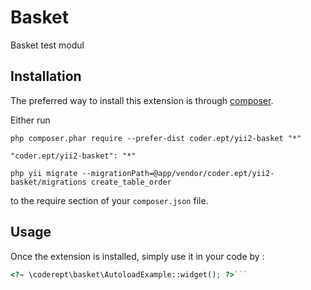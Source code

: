 Basket
======
Basket test modul

Installation
------------

The preferred way to install this extension is through [composer](http://getcomposer.org/download/).

Either run

```
php composer.phar require --prefer-dist coder.ept/yii2-basket "*"
```

```
"coder.ept/yii2-basket": "*"
```
```
php yii migrate --migrationPath=@app/vendor/coder.ept/yii2-basket/migrations create_table_order
```
to the require section of your `composer.json` file.


Usage
-----

Once the extension is installed, simply use it in your code by  :

```php
<?= \coderept\basket\AutoloadExample::widget(); ?>```
